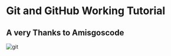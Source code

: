 # Git and GitHub Working Tutorial

## A very Thanks to Amisgoscode

![git](https://user-images.githubusercontent.com/24230122/141164405-0d0466fc-8b52-4c01-8bec-03e33bb422ec.png)
